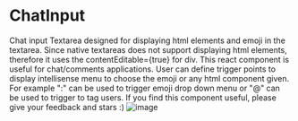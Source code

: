 # ChatInput
Chat input Textarea designed for displaying html elements and emoji in the textarea. Since native textareas does not support displaying html elements, therefore it uses the contentEditable={true} for div. This react component is useful for chat/comments applications. User can define trigger points to display intellisense menu to choose the emoji or any html component given. For example ":" can be used to trigger emoji drop down menu or "@" can be used to trigger to tag users.
If you find this component useful, please give your feedback and stars :)
![image](https://user-images.githubusercontent.com/69339367/113470478-418d4980-9413-11eb-8410-e64af09b7aa3.png)
